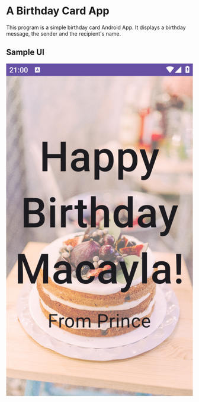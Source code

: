 # A Birthday Card App

This program is a simple birthday card Android App. It displays a birthday message, the sender and the recipient's name.

## Sample UI

![Sample birthday card](<sample ui/birthday_card.png>)
